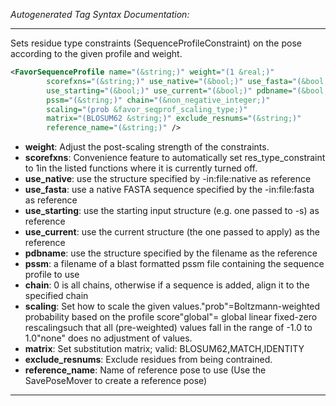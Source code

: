 <!-- THIS IS AN AUTOGENERATED FILE: Don't edit it directly, instead change the schema definition in the code itself. -->

_Autogenerated Tag Syntax Documentation:_

---
Sets residue type constraints (SequenceProfileConstraint) on the pose according to the given profile and weight.

```xml
<FavorSequenceProfile name="(&string;)" weight="(1 &real;)"
        scorefxns="(&string;)" use_native="(&bool;)" use_fasta="(&bool;)"
        use_starting="(&bool;)" use_current="(&bool;)" pdbname="(&bool;)"
        pssm="(&string;)" chain="(&non_negative_integer;)"
        scaling="(prob &favor_seqprof_scaling_type;)"
        matrix="(BLOSUM62 &string;)" exclude_resnums="(&string;)"
        reference_name="(&string;)" />
```

-   **weight**: Adjust the post-scaling strength of the constraints.
-   **scorefxns**: Convenience feature to automatically set res_type_constraint to 1in the listed functions where it is currently turned off.
-   **use_native**: use the structure specified by -in:file:native as reference
-   **use_fasta**: use a native FASTA sequence specified by the -in:file:fasta as reference
-   **use_starting**: use the starting input structure (e.g. one passed to -s) as reference
-   **use_current**: use the current structure (the one passed to apply) as the reference
-   **pdbname**: use the structure specified by the filename as the reference
-   **pssm**: a filename of a blast formatted pssm file containing the sequence profile to use
-   **chain**: 0 is all chains, otherwise if a sequence is added, align it to the specified chain
-   **scaling**: Set how to scale the given values."prob"=Boltzmann-weighted probability based on the profile score"global"= global linear fixed-zero rescalingsuch that all (pre-weighted) values fall in the range of -1.0 to 1.0"none" does no adjustment of values.
-   **matrix**: Set substitution matrix; valid:  BLOSUM62,MATCH,IDENTITY
-   **exclude_resnums**: Exclude residues from being contrained.
-   **reference_name**: Name of reference pose to use (Use the SavePoseMover to create a reference pose)

---
